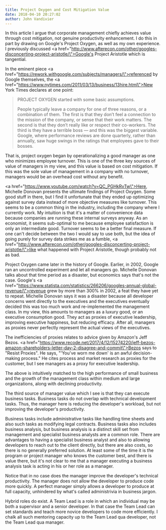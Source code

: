 ```yaml
---
title: Project Oxygen and Cost Mitigation Value
date: 2018-04-10 20:27:02
author: John Vandivier
---
```




In this article I argue that corporate management chiefly achieves value through cost mitigation, not genuine productivity enhancement. I do this in part by drawing on Google's Project Oxygen, as well as my own experience. I previously discussed <a href=\"http://www.afterecon.com/other/googles-disconcerting-project-aristotle/\">Google's Project Aristotle</a> which is tangential.

In the eminent piece <a href=\"https://rework.withgoogle.com/subjects/managers/\">referenced by Google</a> themselves, the <a href=\"https://www.nytimes.com/2011/03/13/business/13hire.html\">New York Times</a> declares at one point:
<blockquote>PROJECT OXYGEN started with some basic assumptions.

People typically leave a company for one of three reasons, or a combination of them. The first is that they don’t feel a connection to the mission of the company, or sense that their work matters. The second is that they don’t really like or respect their co-workers. The third is they have a terrible boss — and this was the biggest variable. Google, where performance reviews are done quarterly, rather than annually, saw huge swings in the ratings that employees gave to their bosses.</blockquote>
That is, project oxygen began by operationalizing a good manager as one who minimizes employee turnover. This is one of the three key sources of value of managers in my view, and this value is based on cost mitigation. If this was the sole value of management in a company with no turnover, managers would be an overhead cost without any benefit.

<a href=\"https://www.youtube.com/watch?v=QC_PGHkRvTw\">Here</a>, Michelle Donovan presents the ultimate findings of Project Oxygen. Some good stuff in there, but I find it unfortunate that they ended up optimizing against survey data instead of more objective measures like turnover. This seems to be a common thing in the industry, including the company where I currently work. My intuition is that it's a matter of convenience data because companies are running these internal surveys anyway. As an economist, it seems sub-optimal to me because employee satisfaction is only an intermediate good. Turnover seems to be a better final measure. If one can't decide between the two I would say to use both, but the idea of going purely for survey data strikes me as a fumble, <a href=\"http://www.afterecon.com/other/googles-disconcerting-project-aristotle/\">like what happened with Project Aristotle</a>, though probably not as bad.

Project Oxygen came later in the history of Google. Earlier, in 2002, Google ran an uncontrolled experiment and let all managers go. Michelle Donovan talks about that time period as a disaster, but economics says that's not the case. Google's <a href=\"https://www.statista.com/statistics/266206/googles-annual-global-revenue/\">revenue grew by more than 300% in 2002</a>, a feat they have yet to repeat. Michelle Donovan says it was a disaster because all developer concerns went directly to the executives and the executives eventually decided this was too much work and re-implemented the management class. In my view, this amounts to managers as a luxury good, or an executive consumption good. They act as proxies of executive leadership, improving executive happiness, but reducing efficacy. After all, managers as proxies never perfectly represent the actual views of the executives.

The inefficiencies of proxies relates to advice given by Amazon's Jeff Bezos. <a href=\"https://www.recode.net/2017/4/12/15274220/jeff-bezos-amazon-shareholders-letter-day-2-disagree-and-commit\">Bezos says to \"Resist Proxies\"</a>. He says, \"'You've worn me down' is an awful decision-making process.\" He cites process and market research as proxies for the customer, but I see managers as a proxy for executive leadership.

The above is intuitively matched to the high performance of small business and the growth of the management class within medium and large organizations, along with declining productivity.

The third source of manager value which I see is that they can execute business tasks. Business tasks do not overlap with technical development tasks. Thus, the manager here is reducing the developer's workload, but not improving the developer's productivity.

Business tasks include administrative tasks like handling time sheets and also such tasks as modifying legal contracts. Business tasks also includes business analysis, but business analysis is a distinct skill set from management and specialist business analysts are a common role. There are advantages to having a specialist business analyst and also to allowing developers to reach out to the client directly, but there are also costs, so there is no generally preferred solution. At least some of the time it is the program or project manager who knows the customer best, and there is value there, but it's not clear to me that a manager executing a business analysis task is acting in his or her role as a manager.

Notice that in no case does the manager improve the developer's technical productivity. The manager does not allow the developer to produce code more quickly. A perfect manager simply allows a developer to produce at full capacity, unhindered by what's called administrivia in business jargon.

Hybrid roles do exist. A Team Lead is a role in which an individual may be both a supervisor and a senior developer. In that case the Team Lead can set standards and teach more novice developers to code more efficiently. I chalk all such mentoring capacity up to the Team Lead qua developer, not the Team Lead qua manager.